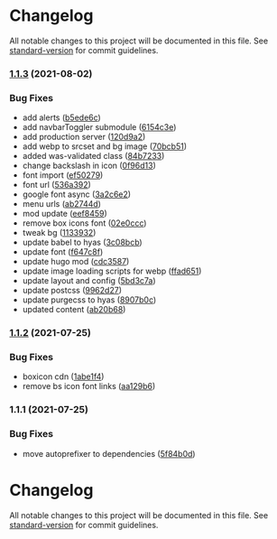 # Changelog

All notable changes to this project will be documented in this file. See [standard-version](https://github.com/conventional-changelog/standard-version) for commit guidelines.

### [1.1.3](https://github.com/powerfulweb/powerfulwebdesign.com.au/compare/v1.1.2...v1.1.3) (2021-08-02)


### Bug Fixes

* add alerts ([b5ede6c](https://github.com/powerfulweb/powerfulwebdesign.com.au/commit/b5ede6c08094e794efd4f9c6e49717a70d2505d7))
* add navbarToggler submodule ([6154c3e](https://github.com/powerfulweb/powerfulwebdesign.com.au/commit/6154c3ed8e873878d0b6843e9cb2de37bcd8c271))
* add production server ([120d9a2](https://github.com/powerfulweb/powerfulwebdesign.com.au/commit/120d9a2a92f1d1934ae765713ed5226c4289c2cc))
* add webp to srcset and bg image ([70bcb51](https://github.com/powerfulweb/powerfulwebdesign.com.au/commit/70bcb51f7b0353023972fb54b26783ed93b51853))
* added was-validated class ([84b7233](https://github.com/powerfulweb/powerfulwebdesign.com.au/commit/84b723327697f5a670dedb380d0fa3db36960fba))
* change backslash in icon ([0f96d13](https://github.com/powerfulweb/powerfulwebdesign.com.au/commit/0f96d139d87646da06b6b5b63eaf95d66465dfb2))
* font import ([ef50279](https://github.com/powerfulweb/powerfulwebdesign.com.au/commit/ef502796a13f63a979b5f19f80173a5ab3340ca2))
* font url ([536a392](https://github.com/powerfulweb/powerfulwebdesign.com.au/commit/536a39216f23044adf60057d06a886dfa2631df5))
* google font async ([3a2c6e2](https://github.com/powerfulweb/powerfulwebdesign.com.au/commit/3a2c6e2ff1f8d0cefd6e9bfd33160be8883e299c))
* menu urls ([ab2744d](https://github.com/powerfulweb/powerfulwebdesign.com.au/commit/ab2744defd09abd023f2942085fb4e4332d3091f))
* mod update ([eef8459](https://github.com/powerfulweb/powerfulwebdesign.com.au/commit/eef8459d7aa42f06e24a5029e5f1dc09f5a7c497))
* remove box icons font ([02e0ccc](https://github.com/powerfulweb/powerfulwebdesign.com.au/commit/02e0ccc2d32a4ebe89aae1b8a6297f8cb37db9a9))
* tweak bg ([1133932](https://github.com/powerfulweb/powerfulwebdesign.com.au/commit/1133932c910673aa2598fb458edcaf71518079c2))
* update babel to hyas ([3c08bcb](https://github.com/powerfulweb/powerfulwebdesign.com.au/commit/3c08bcb9559895ca6d626cbd52985587973f0e6e))
* update font ([f647c8f](https://github.com/powerfulweb/powerfulwebdesign.com.au/commit/f647c8f8e7247da1b8bde3b43a2321e8033f892d))
* update hugo mod ([cdc3587](https://github.com/powerfulweb/powerfulwebdesign.com.au/commit/cdc3587778cfe37116b98c0facdd17de10af9675))
* update image loading scripts for webp ([ffad651](https://github.com/powerfulweb/powerfulwebdesign.com.au/commit/ffad651a167def5900f4862efd8a6739f5a9bf9d))
* update layout and config ([5bd3c7a](https://github.com/powerfulweb/powerfulwebdesign.com.au/commit/5bd3c7a2c864aeef40892b53d14a3de274312dc0))
* update postcss ([9962d27](https://github.com/powerfulweb/powerfulwebdesign.com.au/commit/9962d27eab6fd31e6c2e5a512554709c434911fb))
* update purgecss to hyas ([8907b0c](https://github.com/powerfulweb/powerfulwebdesign.com.au/commit/8907b0c83c6a71f15ff7f82498aec58a417f7ca4))
* updated content ([ab20b68](https://github.com/powerfulweb/powerfulwebdesign.com.au/commit/ab20b68d3e36e960d1acada6c59317df5c33abb0))

### [1.1.2](https://github.com/powerfulweb/powerfulwebdesign.com.au/compare/v1.1.1...v1.1.2) (2021-07-25)


### Bug Fixes

* boxicon cdn ([1abe1f4](https://github.com/powerfulweb/powerfulwebdesign.com.au/commit/1abe1f438aa156edbd3958d2121da6d8f2db2f7a))
* remove bs icon font links ([aa129b6](https://github.com/powerfulweb/powerfulwebdesign.com.au/commit/aa129b6272038bfa764a8c9b284aa4748e097270))

### 1.1.1 (2021-07-25)


### Bug Fixes

* move autoprefixer to dependencies ([5f84b0d](https://github.com/powerfulweb/powerfulwebdesign.com.au/commit/5f84b0dafc214477c8b04157a26b5a1d86afceb4))

# Changelog

All notable changes to this project will be documented in this file. See [standard-version](https://github.com/conventional-changelog/standard-version) for commit guidelines.

